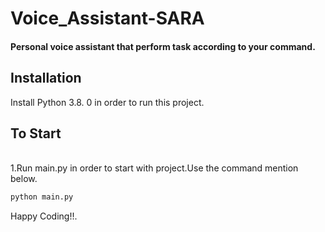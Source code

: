 # Voice_Assistant-SARA


<h4>Personal voice assistant that perform task according to your command.</h4>


## Installation
Install Python 3.8. 0 in order to run this project.


## To Start
<br/> 1.Run main.py in order to start with project.Use the command mention below.

```bash
python main.py
```
Happy Coding!!.
